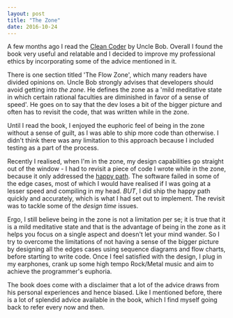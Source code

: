 ```yaml
---
layout: post
title: "The Zone"
date: 2016-10-24
---
```

A few months ago I read the [Clean Coder](https://www.amazon.com/Clean-Coder-Conduct-Professional-Programmers/dp/0137081073) by Uncle Bob. Overall I found the book very useful and relatable and I decided to improve my professional ethics by incorporating some of the advice mentioned in it.

There is one section titled 'The Flow Zone', which many readers have divided opinions on. Uncle Bob strongly advises that developers should avoid getting into *the zone*. He defines the zone as a 'mild meditative state in which certain rational faculties are diminished in favor of a sense of speed'. He goes on to say that the dev loses a bit of the bigger picture and often has to revisit the code, that was written while in the zone.

Until I read the book, I enjoyed the euphoric feel of being in the zone without a sense of guilt, as I was able to ship more code than otherwise. I didn't think there was any limitation to this approach because I included testing as a part of the process. 

Recently I realised, when I'm in the zone, my design capabilities go straight out of the window - I had to revisit a piece of code I wrote while in the zone, because it only addressed the [happy path](https://en.wikipedia.org/wiki/Happy_path). The software failed in some of the edge cases, most of which I would have realised if I was going at a lesser speed and compiling in my head. *BUT*, I did ship the happy path quickly and accurately, which is what I had set out to implement. The revisit was to tackle some of the *design time* issues.

Ergo, I still believe being in the zone is not a limitation per se; it is true that it is a mild meditative state and that is the advantage of being in the zone as it helps you focus on a single aspect and doesn't let your mind wander. So I try to overcome the limitations of not having a sense of the bigger picture by designing all the edges cases using sequence diagrams and flow charts, before starting to write code. Once I feel satisfied with the design, I plug in my earphones, crank up some high tempo Rock/Metal music and aim to achieve the programmer's euphoria.

The book does come with a disclaimer that a lot of the advice draws from his personal experiences and hence biased. Like I mentioned before, there is a lot of splendid advice available in the book, which I find myself going back to refer every now and then.
